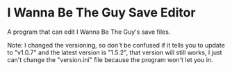 # I Wanna Be The Guy Save Editor
A program that can edit I Wanna Be The Guy's save files.


Note: I changed the versioning, so don't be confused if it tells you to update to "v1.0.7" and the latest version is "1.5.2", that version will still works, I just can't change the "version.ini" file because the program won't let you in.
